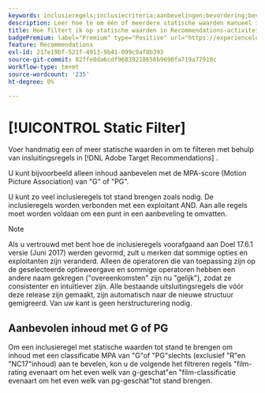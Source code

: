 ```yaml
---
keywords: inclusieregels;inclusiecriteria;aanbevelingen;bevordering;bevordering;dynamische filtratie;statisch;statische filter
description: Leer hoe te om één of meerdere statische waarden manueel in te gaan om inclusieregels in Adobe  [!DNL Target]  Recommendations te gebruiken.
title: Hoe filtert ik op statische waarden in Recommendations-activiteiten?
badgePremium: label="Premium" type="Positive" url="https://experienceleague.adobe.com/docs/target/using/introduction/intro.html?lang=en#premium newtab=true" tooltip="Kijk wat er in Target Premium is opgenomen."
feature: Recommendations
exl-id: 217e19bf-521f-4913-9b41-099c9af8b393
source-git-commit: 02ffe8da6cdf96039218656b9690fa719a77910c
workflow-type: tm+mt
source-wordcount: '235'
ht-degree: 0%

---
```


# [!UICONTROL Static Filter]

Voer handmatig een of meer statische waarden in om te filteren met behulp van insluitingsregels in [!DNL Adobe Target Recommendations] .

U kunt bijvoorbeeld alleen inhoud aanbevelen met de MPA-score (Motion Picture Association) van &quot;G&quot; of &quot;PG&quot;.

U kunt zo veel inclusieregels tot stand brengen zoals nodig. De inclusieregels worden verbonden met een exploitant AND. Aan alle regels moet worden voldaan om een punt in een aanbeveling te omvatten.

>[!NOTE]
>
>Als u vertrouwd met bent hoe de inclusieregels voorafgaand aan Doel 17.6.1 versie (Juni 2017) werden gevormd, zult u merken dat sommige opties en exploitanten zijn veranderd. Alleen de operatoren die van toepassing zijn op de geselecteerde optieweergave en sommige operatoren hebben een andere naam gekregen (&quot;overeenkomsten&quot; zijn nu &quot;gelijk&quot;), zodat ze consistenter en intuïtiever zijn. Alle bestaande uitsluitingsregels die vóór deze release zijn gemaakt, zijn automatisch naar de nieuwe structuur gemigreerd. Van uw kant is geen herstructurering nodig.

## Aanbevolen inhoud met G of PG

Om een inclusieregel met statische waarden tot stand te brengen om inhoud met een classificatie MPA van &quot;G&quot;of &quot;PG&quot;slechts (exclusief &quot;R&quot;en &quot;NC17&quot;inhoud) aan te bevelen, kon u de volgende het filtreren regels &quot;film-rating evenaart om het even welk van g-geschat&quot;en &quot;film-classificatie evenaart om het even welk van pg-geschat&quot;tot stand brengen.
